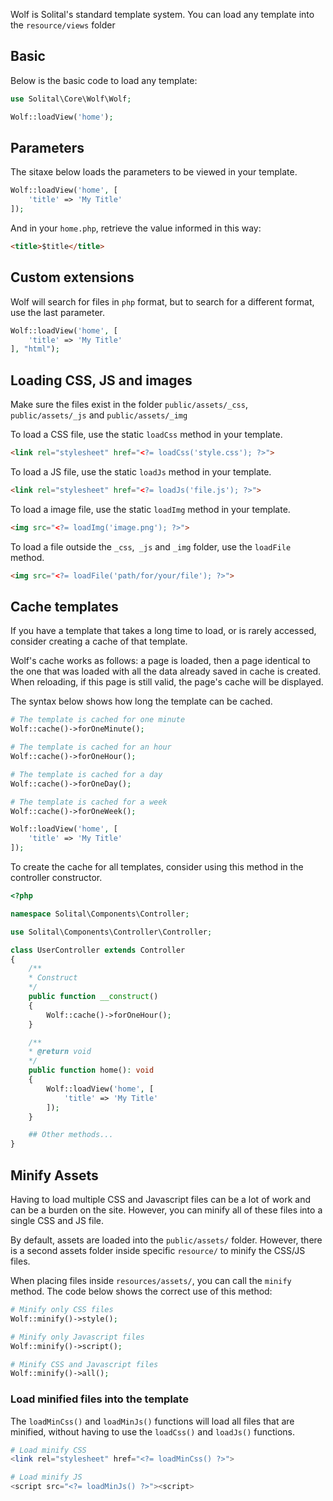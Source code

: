 Wolf is Solital's standard template system. You can load any template into the `resource/views` folder

## Basic

Below is the basic code to load any template:

```php
use Solital\Core\Wolf\Wolf;

Wolf::loadView('home');
```
        
## Parameters

The sitaxe below loads the parameters to be viewed in your template.

```php
Wolf::loadView('home', [
    'title' => 'My Title'
]);
```
        
And in your `home.php`, retrieve the value informed in this way:

```html
<title>$title</title>
```
        
## Custom extensions

Wolf will search for files in `php` format, but to search for a different format, use the last parameter.

```php
Wolf::loadView('home', [
    'title' => 'My Title'
], "html");
```
        
## Loading CSS, JS and images

Make sure the files exist in the folder `public/assets/_css`, `public/assets/_js` and `public/assets/_img`

To load a CSS file, use the static `loadCss` method in your template.

```html
<link rel="stylesheet" href="<?= loadCss('style.css'); ?>">
```
        
To load a JS file, use the static `loadJs` method in your template.

```html
<link rel="stylesheet" href="<?= loadJs('file.js'); ?>">
```
        
To load a image file, use the static `loadImg` method in your template.

```html
<img src="<?= loadImg('image.png'); ?>">
```

To load a file outside the `_css`,` _js` and `_img` folder, use the `loadFile` method.

```html
<img src="<?= loadFile('path/for/your/file'); ?>">
```

## Cache templates

If you have a template that takes a long time to load, or is rarely accessed, consider creating a cache of that template.

Wolf's cache works as follows: a page is loaded, then a page identical to the one that was loaded with all the data already saved in cache is created. When reloading, if this page is still valid, the page's cache will be displayed.

The syntax below shows how long the template can be cached.

```php
# The template is cached for one minute
Wolf::cache()->forOneMinute();

# The template is cached for an hour
Wolf::cache()->forOneHour();

# The template is cached for a day
Wolf::cache()->forOneDay();

# The template is cached for a week
Wolf::cache()->forOneWeek();

Wolf::loadView('home', [
    'title' => 'My Title'
]);
```

To create the cache for all templates, consider using this method in the controller constructor.

```php
<?php

namespace Solital\Components\Controller;

use Solital\Components\Controller\Controller;

class UserController extends Controller 
{
    /**
    * Construct
    */
    public function __construct()
    {
        Wolf::cache()->forOneHour();
    } 

    /**
    * @return void
    */
    public function home(): void
    {
        Wolf::loadView('home', [
            'title' => 'My Title'
        ]);
    }

    ## Other methods...
}
```

## Minify Assets

Having to load multiple CSS and Javascript files can be a lot of work and can be a burden on the site. However, you can minify all of these files into a single CSS and JS file.

By default, assets are loaded into the `public/assets/` folder. However, there is a second assets folder inside specific `resource/` to minify the CSS/JS files.

When placing files inside `resources/assets/`, you can call the `minify` method. The code below shows the correct use of this method:

```php
# Minify only CSS files
Wolf::minify()->style();

# Minify only Javascript files
Wolf::minify()->script();

# Minify CSS and Javascript files
Wolf::minify()->all();
```

### Load minified files into the template

The `loadMinCss()` and `loadMinJs()` functions will load all files that are minified, without having to use the `loadCss()` and `loadJs()` functions.

```php
# Load minify CSS
<link rel="stylesheet" href="<?= loadMinCss() ?>">

# Load minify JS
<script src="<?= loadMinJs() ?>"><script>
```